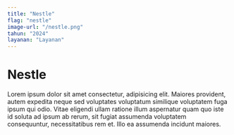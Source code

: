 ```yaml
---
title: "Nestle"
flag: "nestle"
image-url: "/nestle.png"
tahun: "2024"
layanan: "Layanan"
---
```


# Nestle

Lorem ipsum dolor sit amet consectetur, adipisicing elit. Maiores provident, autem expedita neque sed voluptates voluptatum similique voluptatem fuga ipsum qui odio. Vitae eligendi ullam ratione illum aspernatur quam quo iste id soluta ad ipsum ab rerum, sit fugiat assumenda voluptatem consequuntur, necessitatibus rem et. Illo ea assumenda incidunt maiores.
